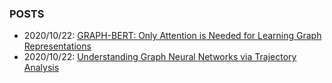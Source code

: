 ### POSTS
- 2020/10/22: [GRAPH-BERT: Only Attention is Needed for Learning Graph Representations](posts/2020/10/22/GraphBert.md)
- 2020/10/22: [Understanding Graph Neural Networks via Trajectory Analysis](posts/2020/10/22/trajectory-analysis.md)
